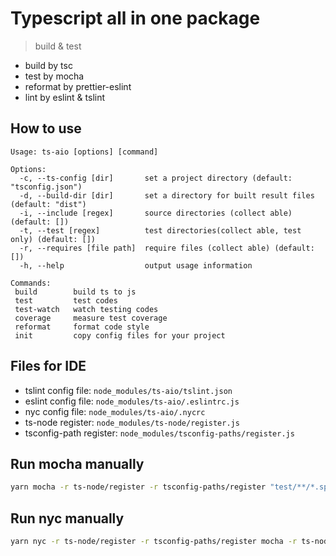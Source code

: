 # Typescript all in one package
> build & test

- build by tsc
- test by mocha
- reformat by prettier-eslint
- lint by eslint & tslint

## How to use

```
Usage: ts-aio [options] [command]

Options:
  -c, --ts-config [dir]       set a project directory (default: "tsconfig.json")
  -d, --build-dir [dir]       set a directory for built result files (default: "dist")
  -i, --include [regex]       source directories (collect able) (default: [])
  -t, --test [regex]          test directories(collect able, test only) (default: [])
  -r, --requires [file path]  require files (collect able) (default: [])
  -h, --help                  output usage information

Commands:
 build        build ts to js
 test         test codes
 test-watch   watch testing codes
 coverage     measure test coverage
 reformat     format code style
 init         copy config files for your project

```

## Files for IDE

- tslint config file: `node_modules/ts-aio/tslint.json`
- eslint config file: `node_modules/ts-aio/.eslintrc.js`
- nyc config file: `node_modules/ts-aio/.nycrc`
- ts-node register: `node_modules/ts-node/register.js`
- tsconfig-path register: `node_modules/tsconfig-paths/register.js`

## Run mocha manually

```bash
yarn mocha -r ts-node/register -r tsconfig-paths/register "test/**/*.spec.ts"
```

## Run nyc manually

```bash
yarn nyc -r ts-node/register -r tsconfig-paths/register mocha -r ts-node/register -r tsconfig-paths/register "test/**/*.spec.ts"
```
